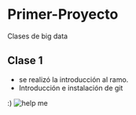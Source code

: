 # Primer-Proyecto 

Clases de big data
## Clase 1

- se realizó la introducción al ramo.
- Introducción e instalación de git

:)
![help me](https://ceupe.com.ar/blog/wp-content/uploads/2021/05/01-17-2.jpg)
